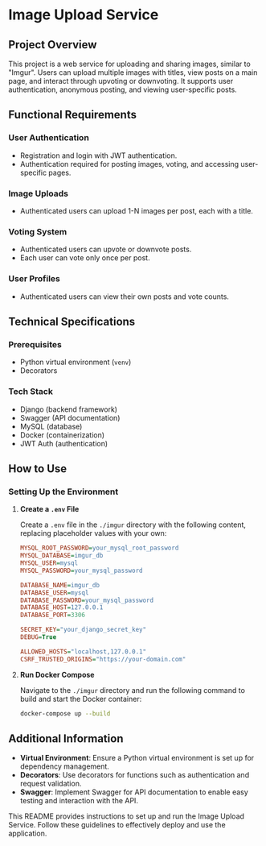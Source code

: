 
# Image Upload Service

## Project Overview

This project is a web service for uploading and sharing images, similar to "Imgur". Users can upload multiple images with titles, view posts on a main page, and interact through upvoting or downvoting. It supports user authentication, anonymous posting, and viewing user-specific posts.

## Functional Requirements

### User Authentication

- Registration and login with JWT authentication.
- Authentication required for posting images, voting, and accessing user-specific pages.

### Image Uploads

- Authenticated users can upload 1-N images per post, each with a title.

### Voting System

- Authenticated users can upvote or downvote posts.
- Each user can vote only once per post.

### User Profiles

- Authenticated users can view their own posts and vote counts.

## Technical Specifications

### Prerequisites

- Python virtual environment (`venv`)
- Decorators

### Tech Stack

- Django (backend framework)
- Swagger (API documentation)
- MySQL (database)
- Docker (containerization)
- JWT Auth (authentication)

## How to Use

### Setting Up the Environment

1. **Create a `.env` File**

   Create a `.env` file in the `./imgur` directory with the following content, replacing placeholder values with your own:

   ```ini
   MYSQL_ROOT_PASSWORD=your_mysql_root_password
   MYSQL_DATABASE=imgur_db
   MYSQL_USER=mysql
   MYSQL_PASSWORD=your_mysql_password

   DATABASE_NAME=imgur_db
   DATABASE_USER=mysql
   DATABASE_PASSWORD=your_mysql_password
   DATABASE_HOST=127.0.0.1
   DATABASE_PORT=3306

   SECRET_KEY="your_django_secret_key"
   DEBUG=True

   ALLOWED_HOSTS="localhost,127.0.0.1"
   CSRF_TRUSTED_ORIGINS="https://your-domain.com"
   ```

2. **Run Docker Compose**

   Navigate to the `./imgur` directory and run the following command to build and start the Docker container:

   ```bash
   docker-compose up --build
   ```

## Additional Information

- **Virtual Environment**: Ensure a Python virtual environment is set up for dependency management.
- **Decorators**: Use decorators for functions such as authentication and request validation.
- **Swagger**: Implement Swagger for API documentation to enable easy testing and interaction with the API.

This README provides instructions to set up and run the Image Upload Service. Follow these guidelines to effectively deploy and use the application.
